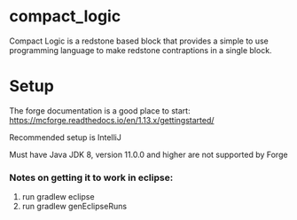 # compact_logic
Compact Logic is a redstone based block that provides a simple to use programming language to make redstone contraptions in a single block. 

# Setup
The forge documentation is a good place to start:
https://mcforge.readthedocs.io/en/1.13.x/gettingstarted/

Recommended setup is IntelliJ

Must have Java JDK 8, version 11.0.0 and higher are not supported by Forge


### Notes on getting it to work in eclipse:
1. run gradlew eclipse
2. run gradlew genEclipseRuns

